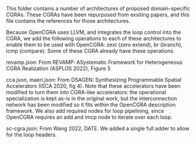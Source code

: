 This folder contains a number of architectures of proposed domain-specific CGRAs.  These CGRAs have been repurposed from exsiting papers, and this file contains the references for those architectures.

Because OpenCGRA uses LLVM, and integrates the loop control into the CGRA, we add the following operations to each of these architectures to enable them to be used with OpenCGRA: zext (zero extend), br (branch), icmp (compare).  Some of these CGRA already have these operations.

revamp.json: From REVAMP: ASystematic Framework for Heterogeneous CGRA Realization (ASPLOS 2022), Figure 5

cca.json, maeri.json: From DSAGEN: Synthesizing Programmable
Spatial Accelerators (ISCA 2020, fig 4).  Note that these accelerators have been modified to turn them into CGRA-like accelerators: the operational specialization is kept as-is in the original work, but the interconnection network has been modified so it fits within the OpenCGRA description framework.  We also add required nodes for loop pipelining, since OpenCGRA requires an add and imcp node to iterate over each loop.

sc-cgra.json: From Wang 2022, DATE.
We added a single full adder to allow for the loop headers.